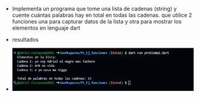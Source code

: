 * Implementa un programa que tome una lista de cadenas (string) y cuente cuántas palabras hay en total en todas las cadenas. que utilice 2 funciones una para capturar datos de la lista y otra para mostrar los elementos en lenguaje dart

* resultados
- ![alt text](image-4.png)